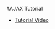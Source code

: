 #AJAX Tutorial
- [Tutorial Video](https://www.developphp.com/video/JavaScript/Ajax-Post-to-PHP-File-XMLHttpRequest-Object-Return-Data-Tutorial) 
